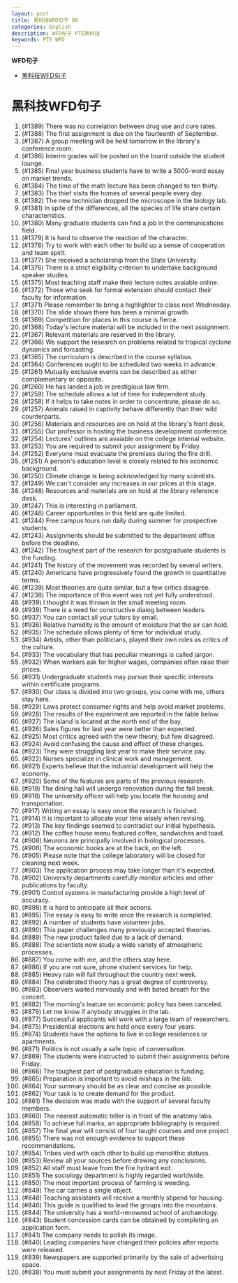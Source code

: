 ```yaml
---
layout: post
title: 黑科技WFD句子 08
categories: English
description: WFD句子 PTE黑科技
keywords: PTE WFD
---
```


<!-- START doctoc generated TOC please keep comment here to allow auto update -->
<!-- DON'T EDIT THIS SECTION, INSTEAD RE-RUN doctoc TO UPDATE -->
**WFD句子**

- [黑科技WFD句子](#%E9%BB%91%E7%A7%91%E6%8A%80wfd%E5%8F%A5%E5%AD%90)

<!-- END doctoc generated TOC please keep comment here to allow auto update -->


# 黑科技WFD句子
1. (#1389) There was no correlation between drug use and cure rates.
2. (#1388) The first assignment is due on the fourteenth of September.
3. (#1387) A group meeting will be held tomorrow in the library's conference room.
4. (#1386) Interim grades will be posted on the board outside the student lounge.
5. (#1385) Final year business students have to write a 5000-word essay on market trends.
6. (#1384) The time of the math lecture has been changed to ten thirty.
7. (#1383) The thief visits the homes of several people every day.
8. (#1382) The new technician dropped the microscope in the biology lab.
9. (#1381) In spite of the differences, all the species of life share certain characteristics.
10. (#1380) Many graduate students can find a job in the communications field.
11. (#1379) It is hard to observe the reaction of the character.
12. (#1378) Try to work with each other to build up a sense of cooperation and team spirit.
13. (#1377) She received a scholarship from the State University.
14. (#1376) There is a strict eligibility criterion to undertake background speaker studies.
15. (#1375) Most teaching staff make their lecture notes avaiable online.
16. (#1372) Those who seek for formal extension should contact their faculty for information.
17. (#1371) Please remember to bring a highlighter to class next Wednesday.
18. (#1370) The slide shows there has been a minimal growth.
19. (#1369) Competition for places in this course is fierce.
20. (#1368) Today's lecture material will be included in the next assignment.
21. (#1367) Relevant materials are reserved in the library.
22. (#1366) We support the research on problems related to tropical cyclone dynamics and forcasting.
23. (#1365) The curriculum is described in the course syllabus.
24. (#1364) Conferences ought to be scheduled two weeks in advance.
25. (#1261) Mutually exclusive events can be described as either complementary or opposite.
26. (#1260) He has landed a job in prestigious law firm.
27. (#1259) The schedule allows a lot of time for independent study.
28. (#1258) If it helps to take notes in order to concentrate, please do so.
29. (#1257) Animals raised in captivity behave differently than their wild counterparts.
30. (#1256) Materials and resources are on hold at the library's front desk.
31. (#1255) Our professor is hosting the business development conference.
32. (#1254) Lectures' outlines are avaiable on the college internal website.
33. (#1253) You are required to submit your assignment by Friday.
34. (#1252) Everyone must evacuate the premises during the fire drill.
35. (#1251) A person's education level is closely related to his economic background.
36. (#1250) Climate change is being acknowledged by many scientists.
37. (#1249) We can't consider any increases in our prices at this stage.
38. (#1248) Resources and materials are on hold at the library reference desk.
39. (#1247) This is interesting in parliament.
40. (#1246) Career opportunites in this field are quite limited.
41. (#1244) Free campus tours run daily during summer for prospective students.
42. (#1243) Assignments should be submitted to the department office before the deadline.
43. (#1242) The toughest part of the research for postgraduate students is the funding.
44. (#1241) The history of the movement was recorded by several writers.
45. (#1240) Americans have progressively found the growth in quantitative terms.
46. (#1239) Most theories are quite similar, but a few critics disagree.
47. (#1238) The importance of this event was not yet fully understood.
48. (#939) I thought it was thrown in the small meeting room.
49. (#938) There is a need for constructive dialog between leaders.
50. (#937) You can contact all your tutors by email.
51. (#936) Relative humidity is the amount of moisture that the air can hold.
52. (#935) The schedule allows plenty of time for individual study.
53. (#934) Artists, other than politicians, played their own roles as critics of the culture.
54. (#933) The vocabulary that has peculiar meanings is called jargon.
55. (#932) When workers ask for higher wages, companies often raise their prices.
56. (#931) Undergraduate students may pursue their specific interests within certificate programs.
57. (#930) Our class is divided into two groups, you come with me, others stay here.
58. (#929) Laws protect consumer rights and help avoid market problems.
59. (#928) The results of the experiment are reported in the table below.
60. (#927) The island is located at the north end of the bay.
61. (#926) Sales figures for last year were better than expected.
62. (#925) Most critics agreed with the new theory, but few disagreed.
63. (#924) Avoid confusing the cause and effect of these changes.
64. (#923) They were struggling last year to make their service pay.
65. (#922) Nurses specialize in clinical work and management.
66. (#921) Experts believe that the industrial development will help the economy.
67. (#920) Some of the features are parts of the previous research.
68. (#919) The dining hall will undergo renovation during the fall break.
69. (#918) The university officer will help you locate the housing and transportation.
70. (#917) Writing an essay is easy once the research is finished.
71. (#914) It is important to allocate your time wisely when revising.
72. (#913) The key findings seemed to contradict our initial hypothesis.
73. (#912) The coffee house menu featured coffee, sandwiches and toast.
74. (#908) Neurons are principally involved in biological processes.
75. (#906) The economic books are at the back, on the left.
76. (#905) Please note that the college laboratory will be closed for cleaning next week.
77. (#903) The application process may take longer than it's expected.
78. (#902) University departments carefully monitor articles and other publications by faculty.
79. (#901) Control systems in manufacturing provide a high level of accuracy.
80. (#898) It is hard to anticipate all their actions.
81. (#895) The essay is easy to write once the research is completed.
82. (#892) A number of students have volunteer jobs.
83. (#890) This paper challenges many previously accepted theories.
84. (#889) The new product failed due to a lack of demand.
85. (#888) The scientists now study a wide variety of atmospheric processes.
86. (#887) You come with me, and the others stay here.
87. (#886) If you are not sure, phone student services for help.
88. (#885) Heavy rain will fall throughout the country next week.
89. (#884) The celebrated theory has a great degree of controversy.
90. (#883) Observers waited nervously and with bated breath for the concert.
91. (#882) The morning's leature on economic policy has been canceled.
92. (#879) Let me know if anybody struggles in the lab.
93. (#877) Successful applicants will work with a large team of researchers.
94. (#875) Presidential elections are held once every four years.
95. (#874) Students have the options to live in college residences or apartments.
96. (#871) Politics is not usually a safe topic of conversation.
97. (#869) The students were instructed to submit their assignments before Friday.
98. (#866) The toughest part of postgraduate education is funding.
99. (#865) Preparation is important to avoid mishaps in the lab.
100. (#864) Your summary should be as clear and concise as possible.
101. (#862) Your task is to create demand for the product.
102. (#861) The decision was made with the support of several faculty members.
103. (#860) The nearest automatic teller is in front of the anatomy labs.
104. (#858) To achieve full marks, an appropriate bibliography is required.
105. (#857) The final year will consist of four taught courses and one project
106. (#855) There was not enough evidence to support these recommendations.
107. (#854) Tribes vied with each other to build up monolithic statues.
108. (#853) Review all your sources before drawing any conclusions.
109. (#852) All staff must leave from the fire hydrant exit.
110. (#851) The sociology department is highly regarded worldwide.
111. (#850) The most important process of farming is weeding.
112. (#849) The car carries a single object.
113. (#848) Teaching assistants will receive a monthly stipend for housing.
114. (#846) This guide is qualified to lead the groups into the mountains.
115. (#844) The university has a world-renowned school of archaeology.
116. (#843) Student concession cards can be obtained by completing an application form.
117. (#841) The company needs to polish its image.
118. (#840) Leading companies have changed their policies after reports were released.
119. (#839) Newspapers are supported primarily by the sale of advertising space.
120. (#838) You must submit your assignments by next Friday at the latest.

